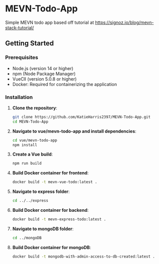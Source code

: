# MEVN-Todo-App
Simple MEVN todo app based off tutorial at https://signoz.io/blog/mevn-stack-tutorial/

## Getting Started

### Prerequisites

- Node.js (version 14 or higher)
- npm (Node Package Manager)
- VueClI (version 5.0.8 or higher)
- Docker: Required for containerizing the application

### Installation

1. **Clone the repository**:
   ```bash
   git clone https://github.com/KatieHarris2397/MEVN-Todo-App.git
   cd MEVN-Todo-App
   ```
2. **Navigate to vue/mevn-todo-app and install dependencies**:
   ```bash
   cd vue/mevn-todo-app
   npm install
   ```
3. **Create a Vue build**:
   ```bash
   npm run build
   ```
4. **Build Docker container for frontend**:
   ```bash
   docker build -t mevn-vue-todo:latest .
   ```
5. **Navigate to express folder**:
   ```bash
   cd ../../express
   ```
6. **Build Docker container for backend**:
   ```bash
   docker build -t mevn-express-todo:latest .
   ```
7. **Navigate to mongoDB folder**:
   ```bash
   cd ../mongoDB
   ```
8. **Build Docker container for mongoDB**:
   ```bash
   docker build -t mongodb-with-admin-access-to-db-created:latest .
   ```
